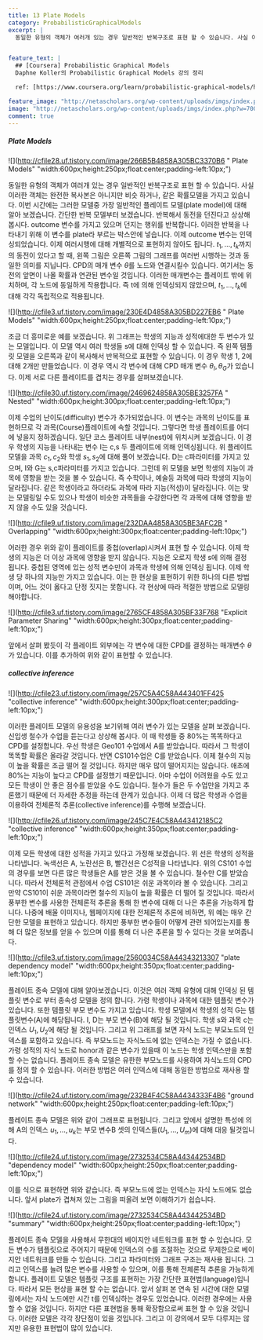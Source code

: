 ```yaml
---
title: 13 Plate Models
category: ProbabilisticGraphicalModels
excerpt: |
  동일한 유형의 객체가 여러개 있는 경우 일반적인 반복구조로 표현 할 수 있습니다. 사실 이러한 객체는 완전한 복사본은 아니지만 비슷 하거나, 같은 확률모델을 가지고 있습니다.


feature_text: |
  ## [Coursera] Probabilistic Graphical Models
  Daphne Koller의 Probabilistic Graphical Models 강의 정리

  ref: [https://www.coursera.org/learn/probabilistic-graphical-models/home](https://www.coursera.org/learn/probabilistic-graphical-models/home "coursera")

feature_image: "http://netascholars.org/wp-content/uploads/imgs/index.php?w=700&src=http://netascholars.org/wp-content/uploads/2013/04/9780262258357-1024x512.jpg"
image: "http://netascholars.org/wp-content/uploads/imgs/index.php?w=700&src=http://netascholars.org/wp-content/uploads/2013/04/9780262258357-1024x512.jpg"
comment: true
---
```



##### Plate Models

![](http://cfile28.uf.tistory.com/image/266B5B4858A305BC3370B6 " Plate Models" "width:600px;height:250px;float:center;padding-left:10px;")

동일한 유형의 객체가 여러개 있는 경우 일반적인 반복구조로 표현 할 수 있습니다. 사실 이러한 객체는 완전한 복사본은 아니지만 비슷 하거나, 같은 확률모델을 가지고 있습니다. 이번 시간에는 그러한 모델중 가장 일반적인 플레이트 모델(plate model)에 대해 알아 보겠습니다. 간단한 반복 모델부터 보겠습니다. 반복해서 동전을 던진다고 상상해 봅시다. outcome 변수를 가지고 있으며 던지는 행위를 반복합니다. 이러한 반복을 나타내기 위해 이 변수를 plate라 부르는 박스안에 넣습니다. 이제 outcome 변수는 인덱싱되었습니다. 이제 여러시행에 대해 개별적으로 표현하지 않아도 됩니다. $t_1,...,t_k$까지의 동전이 있다고 할 때,  왼쪽 그림은 오른쪽 그림의 그래프를 여러번 시행하는 것과 동일한 의미를 지닙니다. CPD의 매개 변수 $\theta$를 노드와 연결시킬수 있습니다. 여기서는 동전의 앞면이 나올 확률과 연관된 변수일 것입니다. 이러한 매개변수는 플레이트 밖에 위치하며, 각 노드에 동일하게 작용합니다. 즉 t에 의해 인덱싱되지 않았으며, $t_1,...,t_k$에 대해 각각 독립적으로 적용됩니다.

![](http://cfile3.uf.tistory.com/image/230E4D4858A305BD227EB6 " Plate Models" "width:600px;height:250px;float:center;padding-left:10px;")

조금 더 흥미로운 예를 보겠습니다. 위 그래프는 학생의 지능과 성적에대한 두 변수가 있는 모델입니다. 이 모델 역시 여러 학생들 s에 대해 인덱싱 할 수 있습니다. 즉 왼쪽 템플릿 모델을 오른쪽과 같이 복사해서 반복적으로 표현할 수 있습니다. 이 경우 학생 1, 2에 대해 2개만 만들었습니다.  이 경우 역시 각 변수에 대해 CPD 매개 변수 $\theta_I, \theta_G$가 있습니다. 이제 서로 다른 플레이트를 겹치는 경우를 살펴보겠습니다. 

![](http://cfile30.uf.tistory.com/image/2469624858A305BE3257FA " Nested" "width:600px;height:300px;float:center;padding-left:10px;")

이제 수업의 난이도(difficulty) 변수가 추가되었습니다. 이 변수는 과목의 난이도를 표현하므로 각 과목(Course)플레이트에 속할 것입니다. 그렇다면 학생 플레이트를 어디에 넣을지 정하겠습니다. 일단 코스 플레이트 내부(nest)에 위치시켜 보겠습니다. 이 경우 학생의 지능을 나타내는 변수 I는 c,s 두 플레이트에 의해 인덱싱됩니다. 위 플레이트 모델을 과목 $c_1, c_2$와 학생 $s_1, s_2$에 대해 풀어 보겠습니다. D는 c파라미터를 가지고 있으며, I와 G는 s,c파라미터를 가지고 있습니다. 그런데 위 모델을 보면 학생의 지능이 과목에 영향을 받는 것을 볼 수 있습니다. 즉 수학이나, 예술등 과목에 따라 학생의 지능이 달라집니다. 같은 학생이라고 하더라도 과목에 따라 지능(적성)이 달라집니다. 이는 맞는 모델링일 수도 있으나 학생이 비슷한 과목들을 수강한다면 각 과목에 대해 영향을 받지 않을 수도 있을 것습니다.   

![](http://cfile9.uf.tistory.com/image/232DAA4858A305BE3AFC2B " Overlapping" "width:600px;height:300px;float:center;padding-left:10px;")

어러한 경우 위와 같이 플레이트를 중첩(overlap)시켜서 표현 할 수 있습니다. 이제 학생의 지능은 더 이상 과목에 영향을 받지 않습니다. 지능은 오로지 학생 s에 의해 결정 됩니다. 중첩된 영역에 있는 성적 변수만이 과목과 학생에 의해 인덱싱 됩니다. 이제 학생 당 하나의 지능만 가지고 있습니다. 이는 한 현상을 표현하기 위한 하나의 다른 방법이며, 어느 것이 옳다고 단정 짓지는 못합니다. 각 현상에 따라 적절한 방법으로 모델링 해야합니다.    

![](http://cfile3.uf.tistory.com/image/2765CF4858A305BF33F768 "Explicit Parameter Sharing" "width:600px;height:300px;float:center;padding-left:10px;")

앞에서 살펴 봤듯이 각 플레이트 외부에는 각 변수에 대한 CPD를 결정하는 매개변수 $\theta$가 있습니다. 이를 추가하여 위와 같이 표현할 수 있습니다.  

##### collective inference

![](http://cfile23.uf.tistory.com/image/257C5A4C58A443401FF425 "collective inference" "width:600px;height:300px;float:center;padding-left:10px;")

이러한 플레이트 모델의 유용성을 보기위해 여러 변수가 있는 모델을 살펴 보겠습니다. 신입생 철수가 수업을 듣는다고 상상해 봅시다. 이 때 학생들 중 80%는 똑똑하다고 CPD를 설정합니다. 우선 학생은 Geo101 수업에서 A를 받았습니다. 따라서 그 학생이 똑똑할 확률은 올라갈 것입니다. 반면 CS101수업은 C를 받았습니다. 이제 철수의 지능이 높을 확률은 조금 떨어 질 것입니다. 하지만 매우 많이 떨어지지는 않습니다. 애초에 80%는 지능이 높다고 CPD를 설정했기 때문입니다. 아마 수업이 어려웠을 수도 있고 모든 학생이 안 좋은 점수를 받았을 수도 있습니다. 철수가 들은 두 수업만을 가지고 추론했기 때문에 더 자세한 추정을 하는데 한계가 있습니다. 이제 더 많은 학생과 수업을 이용하여 전체론적 추론(collective inference)를 수행해 보겠습니다.     

![](http://cfile26.uf.tistory.com/image/245C7E4C58A443412185C2 "collective inference" "width:600px;height:350px;float:center;padding-left:10px;")

이제 모든 학생에 대한 성적을 가지고 있다고 가정해 보겠습니다. 위 선은 학생의 성적을 나타냅니다. 녹색선은 A, 노란선은 B, 빨간선은 C성적을 나타냅니다. 위의 CS101 수업의 경우를 보면 다른 많은 학생들은 A를 받은 것을 볼 수 있습니다. 철수만 C를 받았습니다. 따라서 전체론적 관점에서 수업 CS101은 쉬운 과목이라 볼 수 있습니다. 그리고 만약 CS101이 쉬운 과목이라면 철수의 지능이 높을 확률은 더 떨어 질 것입니다. 따라서 풍부한 변수를 사용한 전체론적 추론을 통해 한 변수에 대해 더 나은 추론을 가능하게 합니다. 나중에 배울 이미지나, 웹페이지에 대한 전체론적 추론에 비하면, 위 예는 매우 간단한 모델을 표현하고 있습니다. 하지만 풍부한 변수들이 어떻게 관련 되어있는지를 통해 더 많은 정보를 얻을 수 있으며 이를 통해 더 나은 추론을 할 수 있다는 것을 보여줍니다. 

![](http://cfile3.uf.tistory.com/image/2560034C58A44343213307 "plate dependency model" "width:600px;height:350px;float:center;padding-left:10px;")

플레이트 종속 모델에 대해 알아보겠습니다. 이것은 여러 객체 유형에 대해 인덱싱 된 템플릿 변수로 부터 종속성 모델을 정의 합니다. 가령 학생이나 과목에 대한 템플릿 변수가 있습니다. 또한 템플릿 부모 변수도 가지고 있습니다. 학생 모델에서 학생의 성적 G는 템플릿변수(A)에 해당됩니다. I, D는 부모 변수(B)에 해당 될 것입니다. 학생 s와 과목 c는 인덱스 $U_1, U_2$에 해당 될 것입니다. 그리고 위 그래프를 보면 자식 노드는 부모노드의 인덱스를 포함하고 있습니다. 즉 부모노드는 자식노드에 없는 인덱스는 가질 수 없습니다.  가령 성적의 자식 노드로 honor과 같은 변수가 있을때 이 노드는 학생 인덱스만을 포함 할 수는 없습니다. 플레이트 종속 모델은 유한한 부모노드를 사용하여 자식노드의 CPD를 정의 할 수 있습니다. 이러한 방법은 여러 인덱스에 대해 동일한 방법으로 재사용 할 수 있습니다.           

![](http://cfile24.uf.tistory.com/image/232B4F4C58A4434333F4B6 "ground network" "width:600px;height:250px;float:center;padding-left:10px;")

플레이트 종속 모델은 위와 같이 그래프로 표현됩니다. 그리고 앞에서 설명한 특성에 의해 A의 인덱스 $u_1,...,u_k$는 부모 변수B 셋의 인덱스들($U_1,...,U_m$)에 대해 대응 될것입니다.  

![](http://cfile24.uf.tistory.com/image/2732534C58A443442534BD "dependency model" "width:600px;height:250px;float:center;padding-left:10px;")

이를 식으로 표현하면 위와 같습니다. 즉 부모노드에 없는 인덱스는 자식 노드에도 없습니다. 앞서 plate가 겹쳐져 있는 그림을 떠올려 보면 이해하기가 쉽습니다. 

![](http://cfile24.uf.tistory.com/image/2732534C58A443442534BD "summary" "width:600px;height:250px;float:center;padding-left:10px;")

플레이트 종속 모델을 사용해서 무한대의 베이지안 네트워크를 표현 할 수 있습니다. 모든 변수가 템플릿으로 주어지기 때문에 인덱스의 수를 조절하는 것으로 무제한으로 베이지안 네트워크를 만들 수 있습니다. 그리고 파라미터와 그래프 구조는 재사용 됩니다. 그리고 인덱스를 늘려 많은 변수를 사용할 수 있으며, 이를 통해 전체론적 추론을 가능하게 합니다. 플레이트 모델은 템플릿 구조를 표현하는 가장 간단한 표현법(language)입니다. 따라서 모든 현상을 표현 할 수는 없습니다. 앞서 살펴 본 연속 된 시간에 대한 모델링에서는 자식 노드에만 시간 t를 인덱싱하는 경우도 있었습니다. 이러한 경우에는 사용할 수 없을 것입니다. 하지만 다른 표현법을 통해 확장함으로써 표현 할 수 있을 것입니다. 이러한 모델은 각각 장단점이 있을 것입니다. 그리고 이 강의에서 모두 다루지는 않지만 유용한 표현법이 많이 있습니다.      





